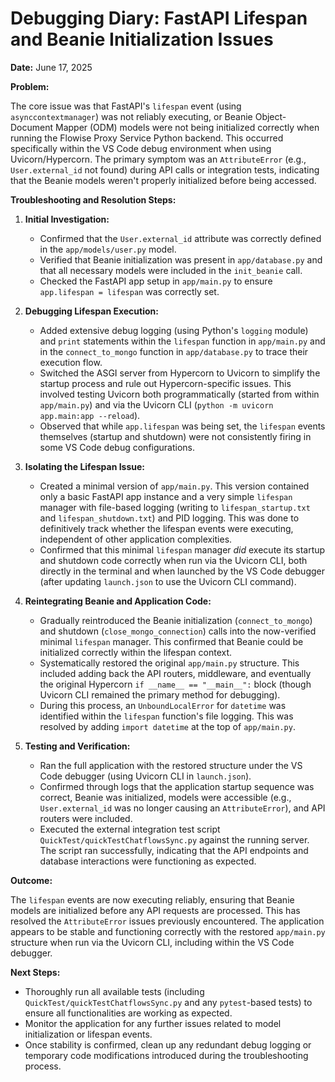 # Debugging Diary: FastAPI Lifespan and Beanie Initialization Issues

**Date:** June 17, 2025

**Problem:**

The core issue was that FastAPI's `lifespan` event (using `asynccontextmanager`) was not reliably executing, or Beanie Object-Document Mapper (ODM) models were not being initialized correctly when running the Flowise Proxy Service Python backend. This occurred specifically within the VS Code debug environment when using Uvicorn/Hypercorn. The primary symptom was an `AttributeError` (e.g., `User.external_id` not found) during API calls or integration tests, indicating that the Beanie models weren't properly initialized before being accessed.

**Troubleshooting and Resolution Steps:**

1.  **Initial Investigation:**
    * Confirmed that the `User.external_id` attribute was correctly defined in the `app/models/user.py` model.
    * Verified that Beanie initialization was present in `app/database.py` and that all necessary models were included in the `init_beanie` call.
    * Checked the FastAPI app setup in `app/main.py` to ensure `app.lifespan = lifespan` was correctly set.

2.  **Debugging Lifespan Execution:**
    * Added extensive debug logging (using Python's `logging` module) and `print` statements within the `lifespan` function in `app/main.py` and in the `connect_to_mongo` function in `app/database.py` to trace their execution flow.
    * Switched the ASGI server from Hypercorn to Uvicorn to simplify the startup process and rule out Hypercorn-specific issues. This involved testing Uvicorn both programmatically (started from within `app/main.py`) and via the Uvicorn CLI (`python -m uvicorn app.main:app --reload`).
    * Observed that while `app.lifespan` was being set, the `lifespan` events themselves (startup and shutdown) were not consistently firing in some VS Code debug configurations.

3.  **Isolating the Lifespan Issue:**
    * Created a minimal version of `app/main.py`. This version contained only a basic FastAPI app instance and a very simple `lifespan` manager with file-based logging (writing to `lifespan_startup.txt` and `lifespan_shutdown.txt`) and PID logging. This was done to definitively track whether the lifespan events were executing, independent of other application complexities.
    * Confirmed that this minimal `lifespan` manager *did* execute its startup and shutdown code correctly when run via the Uvicorn CLI, both directly in the terminal and when launched by the VS Code debugger (after updating `launch.json` to use the Uvicorn CLI command).

4.  **Reintegrating Beanie and Application Code:**
    * Gradually reintroduced the Beanie initialization (`connect_to_mongo`) and shutdown (`close_mongo_connection`) calls into the now-verified minimal `lifespan` manager. This confirmed that Beanie could be initialized correctly within the lifespan context.
    * Systematically restored the original `app/main.py` structure. This included adding back the API routers, middleware, and eventually the original Hypercorn `if __name__ == "__main__":` block (though Uvicorn CLI remained the primary method for debugging).
    * During this process, an `UnboundLocalError` for `datetime` was identified within the `lifespan` function's file logging. This was resolved by adding `import datetime` at the top of `app/main.py`.

5.  **Testing and Verification:**
    * Ran the full application with the restored structure under the VS Code debugger (using Uvicorn CLI in `launch.json`).
    * Confirmed through logs that the application startup sequence was correct, Beanie was initialized, models were accessible (e.g., `User.external_id` was no longer causing an `AttributeError`), and API routers were included.
    * Executed the external integration test script `QuickTest/quickTestChatflowsSync.py` against the running server. The script ran successfully, indicating that the API endpoints and database interactions were functioning as expected.

**Outcome:**

The `lifespan` events are now executing reliably, ensuring that Beanie models are initialized before any API requests are processed. This has resolved the `AttributeError` issues previously encountered. The application appears to be stable and functioning correctly with the restored `app/main.py` structure when run via the Uvicorn CLI, including within the VS Code debugger.

**Next Steps:**

* Thoroughly run all available tests (including `QuickTest/quickTestChatflowsSync.py` and any `pytest`-based tests) to ensure all functionalities are working as expected.
* Monitor the application for any further issues related to model initialization or lifespan events.
* Once stability is confirmed, clean up any redundant debug logging or temporary code modifications introduced during the troubleshooting process.
